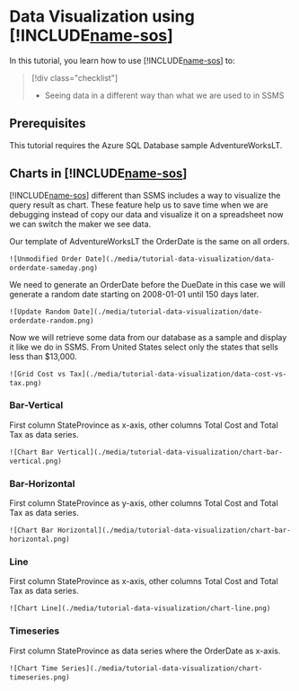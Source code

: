 # Data Visualization using [!INCLUDE[name-sos](../includes/name-sos-short.md)]

In this tutorial, you learn how to use [!INCLUDE[name-sos](../includes/name-sos-short.md)] to:
> [!div class="checklist"]
> * Seeing data in a different way than what we are used to in SSMS

## Prerequisites

This tutorial requires the Azure SQL Database sample AdventureWorksLT.

## Charts in [!INCLUDE[name-sos](../includes/name-sos-short.md)]

[!INCLUDE[name-sos](../includes/name-sos-short.md)] different than SSMS includes a way to visualize the query result as chart. These feature help us to save time when we are debugging instead of copy our data and visualize it on a spreadsheet now we can switch the maker we see data.

Our template of AdventureWorksLT the OrderDate is the same on all orders.

    ![Unmodified Order Date](./media/tutorial-data-visualization/data-orderdate-sameday.png)

We need to generate an OrderDate before the DueDate in this case we will generate a random date starting on 2008-01-01 until 150 days later.

    ![Update Random Date](./media/tutorial-data-visualization/date-orderdate-random.png)

Now we will retrieve some data from our database as a sample and display it like we do in SSMS. From United States select only the states that sells less than $13,000.

    ![Grid Cost vs Tax](./media/tutorial-data-visualization/data-cost-vs-tax.png)

### Bar-Vertical

First column StateProvince as x-axis, other columns Total Cost and Total Tax as data series. 

    ![Chart Bar Vertical](./media/tutorial-data-visualization/chart-bar-vertical.png)

### Bar-Horizontal

First column StateProvince as y-axis, other columns Total Cost and Total Tax as data series. 

    ![Chart Bar Horizontal](./media/tutorial-data-visualization/chart-bar-horizontal.png)

### Line

First column StateProvince as x-axis, other columns Total Cost and Total Tax as data series. 

    ![Chart Line](./media/tutorial-data-visualization/chart-line.png)

### Timeseries

First column StateProvince as data series where the OrderDate as x-axis.

    ![Chart Time Series](./media/tutorial-data-visualization/chart-timeseries.png)
